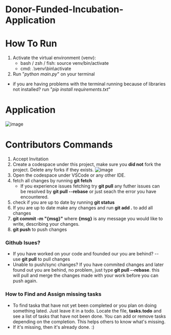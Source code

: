# Donor-Funded-Incubation-Application

# How To Run
1. Activate the virtual environment (venv):
   - bash / zsh / fish: source venv/bin/activate
   - cmd: .\venv\bin\activate
2. Run "*python main.py*" on your terminal
- if you are having problems with the terminal running because of libraries not installed? run "*pip install requirements.txt*"

# Application
![image](https://github.com/user-attachments/assets/f44017f3-562e-40dc-ae17-995a6da75a0d)

# Contributors Commands
1. Accept Invitation
2. Create a codespace under this project, make sure you **did not** fork the project. Delete any forks if they exists.
![image](https://github.com/user-attachments/assets/9b991e24-aeb2-4211-b774-0a30cce96e67)
3. Open the codespace under VSCode or any other IDE.
4. fetch all changes by running **git fetch**
   - If you experience issues fetching try **git pull** any futher issues can be resolved by **git pull --rebase** or just seach the error you have encountered.
5. check if you are up to date by running **git status**
6. If you are up to date make any changes and run **git add .** to add all changes
7. **git commit -m "{msg}"** where **{msg}** is any message you would like to write, describing your changes.
8. **git push** to push changes

### Github Isues?
- If you have worked on your code and founded our you are behind?
-- use **git pull** to pull changes
- Unable to push/sync changes? If you have commited changes and later found out you are behind, no problem, just type **git pull --rebase**. this will pull and merge the changes made with your work before you can push again.

### How to Find and Assign missing tasks
- To find taska that have not yet been completed or you plan on doing something lated. Just leave it in a todo. Locate the file, **tasks.todo** and see a list of tasks that have not been done. You can add or remove tasks depending on the completion. This helps others to know what's missing.
- If it's missing, then it's already done. :)
